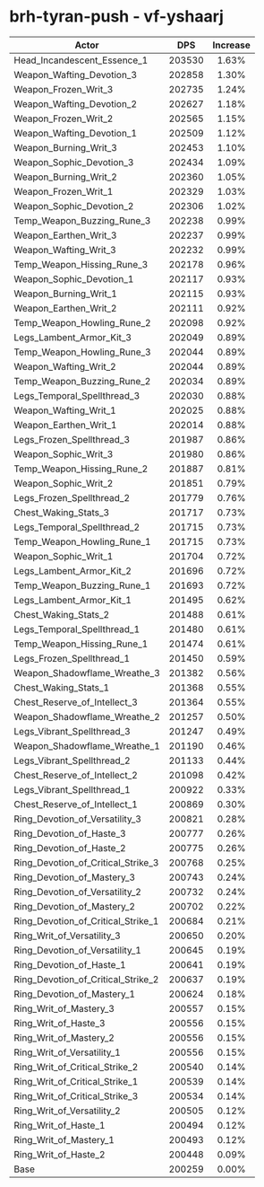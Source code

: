 # brh-tyran-push - vf-yshaarj
| Actor | DPS | Increase |
|---|:---:|:---:|
|Head_Incandescent_Essence_1|203530|1.63%|
|Weapon_Wafting_Devotion_3|202858|1.30%|
|Weapon_Frozen_Writ_3|202735|1.24%|
|Weapon_Wafting_Devotion_2|202627|1.18%|
|Weapon_Frozen_Writ_2|202565|1.15%|
|Weapon_Wafting_Devotion_1|202509|1.12%|
|Weapon_Burning_Writ_3|202453|1.10%|
|Weapon_Sophic_Devotion_3|202434|1.09%|
|Weapon_Burning_Writ_2|202360|1.05%|
|Weapon_Frozen_Writ_1|202329|1.03%|
|Weapon_Sophic_Devotion_2|202306|1.02%|
|Temp_Weapon_Buzzing_Rune_3|202238|0.99%|
|Weapon_Earthen_Writ_3|202237|0.99%|
|Weapon_Wafting_Writ_3|202232|0.99%|
|Temp_Weapon_Hissing_Rune_3|202178|0.96%|
|Weapon_Sophic_Devotion_1|202117|0.93%|
|Weapon_Burning_Writ_1|202115|0.93%|
|Weapon_Earthen_Writ_2|202111|0.92%|
|Temp_Weapon_Howling_Rune_2|202098|0.92%|
|Legs_Lambent_Armor_Kit_3|202049|0.89%|
|Temp_Weapon_Howling_Rune_3|202044|0.89%|
|Weapon_Wafting_Writ_2|202044|0.89%|
|Temp_Weapon_Buzzing_Rune_2|202034|0.89%|
|Legs_Temporal_Spellthread_3|202030|0.88%|
|Weapon_Wafting_Writ_1|202025|0.88%|
|Weapon_Earthen_Writ_1|202014|0.88%|
|Legs_Frozen_Spellthread_3|201987|0.86%|
|Weapon_Sophic_Writ_3|201980|0.86%|
|Temp_Weapon_Hissing_Rune_2|201887|0.81%|
|Weapon_Sophic_Writ_2|201851|0.79%|
|Legs_Frozen_Spellthread_2|201779|0.76%|
|Chest_Waking_Stats_3|201717|0.73%|
|Legs_Temporal_Spellthread_2|201715|0.73%|
|Temp_Weapon_Howling_Rune_1|201715|0.73%|
|Weapon_Sophic_Writ_1|201704|0.72%|
|Legs_Lambent_Armor_Kit_2|201696|0.72%|
|Temp_Weapon_Buzzing_Rune_1|201693|0.72%|
|Legs_Lambent_Armor_Kit_1|201495|0.62%|
|Chest_Waking_Stats_2|201488|0.61%|
|Legs_Temporal_Spellthread_1|201480|0.61%|
|Temp_Weapon_Hissing_Rune_1|201474|0.61%|
|Legs_Frozen_Spellthread_1|201450|0.59%|
|Weapon_Shadowflame_Wreathe_3|201382|0.56%|
|Chest_Waking_Stats_1|201368|0.55%|
|Chest_Reserve_of_Intellect_3|201364|0.55%|
|Weapon_Shadowflame_Wreathe_2|201257|0.50%|
|Legs_Vibrant_Spellthread_3|201247|0.49%|
|Weapon_Shadowflame_Wreathe_1|201190|0.46%|
|Legs_Vibrant_Spellthread_2|201133|0.44%|
|Chest_Reserve_of_Intellect_2|201098|0.42%|
|Legs_Vibrant_Spellthread_1|200922|0.33%|
|Chest_Reserve_of_Intellect_1|200869|0.30%|
|Ring_Devotion_of_Versatility_3|200821|0.28%|
|Ring_Devotion_of_Haste_3|200777|0.26%|
|Ring_Devotion_of_Haste_2|200775|0.26%|
|Ring_Devotion_of_Critical_Strike_3|200768|0.25%|
|Ring_Devotion_of_Mastery_3|200743|0.24%|
|Ring_Devotion_of_Versatility_2|200732|0.24%|
|Ring_Devotion_of_Mastery_2|200702|0.22%|
|Ring_Devotion_of_Critical_Strike_1|200684|0.21%|
|Ring_Writ_of_Versatility_3|200650|0.20%|
|Ring_Devotion_of_Versatility_1|200645|0.19%|
|Ring_Devotion_of_Haste_1|200641|0.19%|
|Ring_Devotion_of_Critical_Strike_2|200637|0.19%|
|Ring_Devotion_of_Mastery_1|200624|0.18%|
|Ring_Writ_of_Mastery_3|200557|0.15%|
|Ring_Writ_of_Haste_3|200556|0.15%|
|Ring_Writ_of_Mastery_2|200556|0.15%|
|Ring_Writ_of_Versatility_1|200556|0.15%|
|Ring_Writ_of_Critical_Strike_2|200540|0.14%|
|Ring_Writ_of_Critical_Strike_1|200539|0.14%|
|Ring_Writ_of_Critical_Strike_3|200534|0.14%|
|Ring_Writ_of_Versatility_2|200505|0.12%|
|Ring_Writ_of_Haste_1|200494|0.12%|
|Ring_Writ_of_Mastery_1|200493|0.12%|
|Ring_Writ_of_Haste_2|200448|0.09%|
|Base|200259|0.00%|
